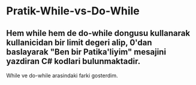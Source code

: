 # Pratik-While-vs-Do-While
 ## Hem while hem de do-while dongusu kullanarak kullanicidan bir limit degeri alip, 0'dan baslayarak "Ben bir Patika'liyim" mesajini yazdiran C# kodlari bulunmaktadir.

 While ve do-while arasindaki farki gosterdim. 
